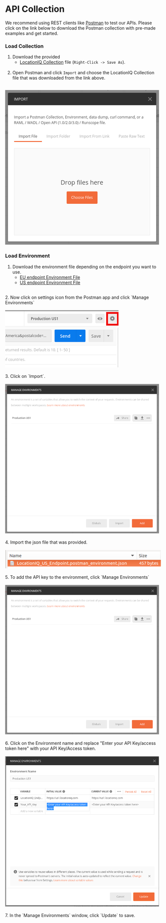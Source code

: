 # API Collection

We recommend using REST clients like <a href="https://www.postman.com" target="_blank">Postman</a> to test our APIs. Please click on the link below to download the Postman collection with pre-made examples and get started.

### Load Collection

1. Download the provided <br/>
    - <a href="https://raw.githubusercontent.com/location-iq/postman-collection/master/LocationIQ_Collection_v1.3.0.postman_collection.json" target="_blank">LocationIQ Collection</a> file (`Right-Click -> Save As`). 
    <br/> <br/>
2. Open Postman and click `Import` and choose the LocationIQ Collection file that was downloaded from the link above. <br/> <br/>
<img src="images-pm/importCollection.png">

### Load Environment

1. Download the environment file depending on the endpoint you want to use.
    - <a href="https://raw.githubusercontent.com/location-iq/postman-collection/master/environments/LocationIQ_EU_Endpoint.postman_environment.json" target="_blank">EU endpoint Environment File</a>
    - <a href="https://raw.githubusercontent.com/location-iq/postman-collection/master/environments/LocationIQ_US_Endpoint.postman_environment.json" target="_blank">US endpoint Environment File</a>
    
<br/>
2. Now click on settings icon from the Postman app and click `Manage Environments` <br/> <br/>
<img src="images-pm/step1.png">
<br/><br/>
3. Click on `Import`. <br/> <br/>
<img src="images-pm/step2.png">
<br/><br/>
4. Import the json file that was provided. <br/> <br/>
<img src="images-pm/step3.png">
<br/><br/>
5. To add the API key to the environment, click `Manage Environments` <br/> <br/>
<img src="images-pm/step2.png">
<br/><br/>
6. Click on the Environment name and replace "Enter your API Key/access token here" with your API Key/Access token. <br/> <br/>
<img src="images-pm/apiKey.png">
<br/><br/>
7. In the `Manage Environments` window, click `Update` to save.